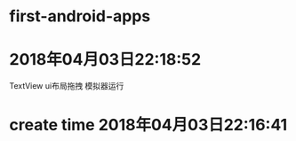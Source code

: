 # first-android-apps






# 2018年04月03日22:18:52
TextView ui布局拖拽
模拟器运行

# create time 2018年04月03日22:16:41